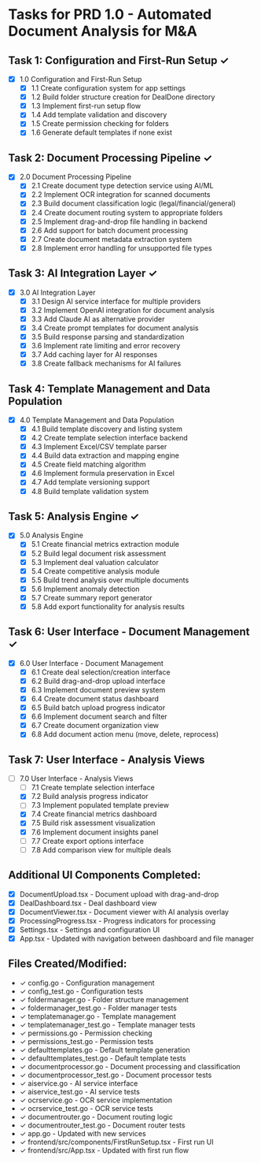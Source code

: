 # Tasks for PRD 1.0 - Automated Document Analysis for M&A

## Task 1: Configuration and First-Run Setup ✓
- [x] 1.0 Configuration and First-Run Setup
  - [x] 1.1 Create configuration system for app settings
  - [x] 1.2 Build folder structure creation for DealDone directory
  - [x] 1.3 Implement first-run setup flow
  - [x] 1.4 Add template validation and discovery
  - [x] 1.5 Create permission checking for folders
  - [x] 1.6 Generate default templates if none exist

## Task 2: Document Processing Pipeline ✓
- [x] 2.0 Document Processing Pipeline
  - [x] 2.1 Create document type detection service using AI/ML
  - [x] 2.2 Implement OCR integration for scanned documents
  - [x] 2.3 Build document classification logic (legal/financial/general)
  - [x] 2.4 Create document routing system to appropriate folders
  - [x] 2.5 Implement drag-and-drop file handling in backend
  - [x] 2.6 Add support for batch document processing
  - [x] 2.7 Create document metadata extraction system
  - [x] 2.8 Implement error handling for unsupported file types

## Task 3: AI Integration Layer ✓
- [x] 3.0 AI Integration Layer
  - [x] 3.1 Design AI service interface for multiple providers
  - [x] 3.2 Implement OpenAI integration for document analysis
  - [x] 3.3 Add Claude AI as alternative provider
  - [x] 3.4 Create prompt templates for document analysis
  - [x] 3.5 Build response parsing and standardization
  - [x] 3.6 Implement rate limiting and error recovery
  - [x] 3.7 Add caching layer for AI responses
  - [x] 3.8 Create fallback mechanisms for AI failures

## Task 4: Template Management and Data Population
- [x] 4.0 Template Management and Data Population
  - [x] 4.1 Build template discovery and listing system
  - [x] 4.2 Create template selection interface backend
  - [x] 4.3 Implement Excel/CSV template parser
  - [x] 4.4 Build data extraction and mapping engine
  - [x] 4.5 Create field matching algorithm
  - [x] 4.6 Implement formula preservation in Excel
  - [x] 4.7 Add template versioning support
  - [x] 4.8 Build template validation system

## Task 5: Analysis Engine ✓
- [x] 5.0 Analysis Engine
  - [x] 5.1 Create financial metrics extraction module
  - [x] 5.2 Build legal document risk assessment
  - [x] 5.3 Implement deal valuation calculator
  - [x] 5.4 Create competitive analysis module
  - [x] 5.5 Build trend analysis over multiple documents
  - [x] 5.6 Implement anomaly detection
  - [x] 5.7 Create summary report generator
  - [x] 5.8 Add export functionality for analysis results

## Task 6: User Interface - Document Management ✓
- [x] 6.0 User Interface - Document Management
  - [x] 6.1 Create deal selection/creation interface
  - [x] 6.2 Build drag-and-drop upload interface
  - [x] 6.3 Implement document preview system
  - [x] 6.4 Create document status dashboard
  - [x] 6.5 Build batch upload progress indicator
  - [x] 6.6 Implement document search and filter
  - [x] 6.7 Create document organization view
  - [x] 6.8 Add document action menu (move, delete, reprocess)

## Task 7: User Interface - Analysis Views
- [ ] 7.0 User Interface - Analysis Views
  - [ ] 7.1 Create template selection interface
  - [x] 7.2 Build analysis progress indicator
  - [ ] 7.3 Implement populated template preview
  - [x] 7.4 Create financial metrics dashboard
  - [x] 7.5 Build risk assessment visualization
  - [x] 7.6 Implement document insights panel
  - [ ] 7.7 Create export options interface
  - [ ] 7.8 Add comparison view for multiple deals

## Additional UI Components Completed:
- [x] DocumentUpload.tsx - Document upload with drag-and-drop
- [x] DealDashboard.tsx - Deal dashboard view
- [x] DocumentViewer.tsx - Document viewer with AI analysis overlay
- [x] ProcessingProgress.tsx - Progress indicators for processing
- [x] Settings.tsx - Settings and configuration UI
- [x] App.tsx - Updated with navigation between dashboard and file manager

## Files Created/Modified:
- ✓ config.go - Configuration management
- ✓ config_test.go - Configuration tests
- ✓ foldermanager.go - Folder structure management
- ✓ foldermanager_test.go - Folder manager tests
- ✓ templatemanager.go - Template management
- ✓ templatemanager_test.go - Template manager tests
- ✓ permissions.go - Permission checking
- ✓ permissions_test.go - Permission tests
- ✓ defaulttemplates.go - Default template generation
- ✓ defaulttemplates_test.go - Default template tests
- ✓ documentprocessor.go - Document processing and classification
- ✓ documentprocessor_test.go - Document processor tests
- ✓ aiservice.go - AI service interface
- ✓ aiservice_test.go - AI service tests
- ✓ ocrservice.go - OCR service implementation
- ✓ ocrservice_test.go - OCR service tests
- ✓ documentrouter.go - Document routing logic
- ✓ documentrouter_test.go - Document router tests
- ✓ app.go - Updated with new services
- ✓ frontend/src/components/FirstRunSetup.tsx - First run UI
- ✓ frontend/src/App.tsx - Updated with first run flow 